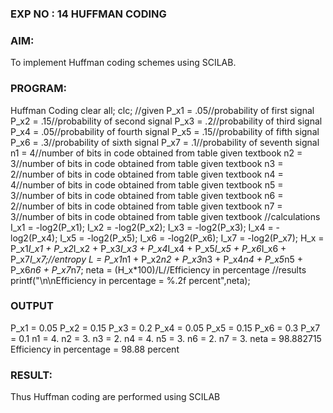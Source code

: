 ### EXP NO : 14 HUFFMAN CODING
### AIM:
To implement Huffman coding schemes using SCILAB.
### PROGRAM:
Huffman Coding
clear all;
clc;
//given
P_x1 = .05//probability of first signal
P_x2 = .15//probability of second signal
P_x3 = .2//probability of third signal
P_x4 = .05//probability of fourth signal
P_x5 = .15//probability of fifth signal
P_x6 = .3//probability of sixth signal
P_x7 = .1//probability of seventh signal
n1 = 4//number of bits in code obtained from table given textbook
n2 = 3//number of bits in code obtained from table given textbook
n3 = 2//number of bits in code obtained from table given textbook
n4 = 4//number of bits in code obtained from table given textbook
n5 = 3//number of bits in code obtained from table given textbook
n6 = 2//number of bits in code obtained from table given textbook
n7 = 3//number of bits in code obtained from table given textbook
//calculations
I_x1 = -log2(P_x1);
I_x2 = -log2(P_x2);
I_x3 = -log2(P_x3);
I_x4 = -log2(P_x4);
I_x5 = -log2(P_x5);
I_x6 = -log2(P_x6);
I_x7 = -log2(P_x7);
H_x = P_x1*I_x1 + P_x2*I_x2 + P_x3*I_x3 + P_x4*I_x4 + P_x5*I_x5 + P_x6*I_x6 + 
P_x7*I_x7;//entropy
L = P_x1*n1 + P_x2*n2 + P_x3*n3 + P_x4*n4 + P_x5*n5 + P_x6*n6 + P_x7*n7;
neta = (H_x*100)/L//Efficiency in percentage
//results
printf("\n\nEfficiency in percentage = %.2f percent",neta);
### OUTPUT
P_x1 = 0.05 
P_x2 = 0.15 
P_x3 = 0.2 
P_x4 = 0.05 
P_x5 = 0.15 
P_x6 = 0.3 
P_x7 = 0.1 
n1 = 4. 
n2 = 3. 
n3 = 2. 
n4 = 4. 
n5 = 3. 
n6 = 2. 
n7 = 3. 
neta = 98.882715 
Efficiency in percentage = 98.88 percent
### RESULT:
Thus Huffman coding are performed using SCILAB
